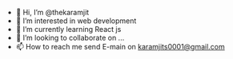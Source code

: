 - 👋 Hi, I’m @thekaramjit
- 👀 I’m interested in web development
- 🌱 I’m currently learning React js
- 💞️ I’m looking to collaborate on ...
- 📫 How to reach me send E-main on karamjits0001@gmail.com

<!---
thekaramjit/thekaramjit is a ✨ special ✨ repository because its `README.md` (this file) appears on your GitHub profile.
You can click the Preview link to take a look at your changes.
--->
